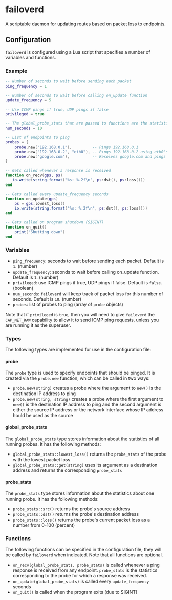 # failoverd

A scriptable daemon for updating routes based on packet loss to endpoints.

## Configuration

`failoverd` is configured using a Lua script that specifies a number of variables and functions.

### Example

```lua
-- Number of seconds to wait before sending each packet
ping_frequency = 1

-- Number of seconds to wait before calling on_update function
update_frequency = 5

-- Use ICMP pings if true, UDP pings if false
privileged = true 

-- The global_probe_stats that are passed to functions are the statistics for the last num_seconds seconds
num_seconds = 10

-- List of endpoints to ping
probes = {
    probe.new("192.168.0.1"),         -- Pings 192.168.0.1
    probe.new("192.168.0.2", "eth0"), -- Pings 192.168.0.2 using eth0's address
    probe.new("google.com"),          -- Resolves google.com and pings its address
}

-- Gets called whenever a response is received
function on_recv(gps, ps)
   io.write(string.format("%s: %.2f\n", ps:dst(), ps:loss()))
end

-- Gets called every update_frequency seconds
function on_update(gps)
    ps = gps:lowest_loss()
    io.write(string.format("%s: %.2f\n", ps:dst(), ps:loss()))
end

-- Gets called on program shutdown (SIGINT)
function on_quit()
    print("Shutting down")
end
```

### Variables

* `ping_frequency`: seconds to wait before sending each packet. Default is `1`. (number)
* `update_frequency`: seconds to wait before calling on_update function. Default is `1`. (number)
* `privileged`: use ICMP pings if true, UDP pings if false. Default is `false`. (boolean)
* `num_seconds`: `failoverd` will keep track of packet loss for this number of seconds. Default is `10`. (number) 
* `probes`: list of probes to ping (array of `probe` objects)

Note that if `privileged` is `true`, then you will need to give `failoverd` the `CAP_NET_RAW` capability to allow it to send ICMP ping requests, unless you are running it as the superuser.

### Types

The following types are implemented for use in the configuration file:

#### probe

The `probe` type is used to specify endpoints that should be pinged. It is created via the `probe.new` function, which can be called in two ways:

* `probe.new(string)` creates a probe where the argument to `new()` is the destination IP address to ping
*  `probe.new(string, string)` creates a probe where the first argument to `new()` is the destination IP address to ping and the second argument is either the source IP address or the network interface whose IP address hould be used as the source

#### global_probe_stats

The `global_probe_stats` type stores information about the statistics of all running probes.
It has the following methods:

* `global_probe_stats::lowest_loss()` returns the `probe_stats` of the probe with the lowest packet loss
* `global_probe_stats::get(string)` uses its argument as a destination address and returns the corresponding `probe_stats`

#### probe_stats

The `probe_stats` type stores information about the statistics about one running probe.
It has the following methods:

* `probe_stats::src()` returns the probe's source address
* `probe_stats::dst()` returns the probe's destination address
* `probe_stats::loss()` returns the probe's current packet loss as a number from 0-100 (percent)

### Functions

The following functions can be specified in the configuration file; they will be called by `failoverd` when indicated. Note that all functions are optional.

* `on_recv(global_probe_stats, probe_stats)` is called whenever a ping response is received from any endpoint. `probe_stats` is the statistics corresponding to the probe for which a response was received.
* `on_update(global_probe_stats)` is called every `update_frequency` seconds
* `on_quit()` is called when the program exits (due to SIGINT)